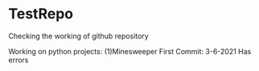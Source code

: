 # TestRepo
Checking the working of github repository

Working on python projects:
(1)Minesweeper 
  First Commit: 3-6-2021 
  Has errors
